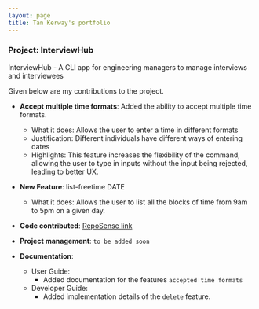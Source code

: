 ```yaml
---
layout: page
title: Tan Kerway's portfolio
---
```


### Project: InterviewHub

InterviewHub - A CLI app for engineering managers to manage interviews and interviewees

Given below are my contributions to the project.

* **Accept multiple time formats**: Added the ability to accept multiple time formats.
    * What it does: Allows the user to enter a time in different formats
    * Justification: Different individuals have different ways of entering dates
    * Highlights: This feature increases the flexibility of the command,
      allowing the user to type in inputs without the input being rejected, leading to better UX.
* **New Feature**: list-freetime DATE
  * What it does: Allows the user to list all the blocks of time from 9am to 5pm on a given day. 

* **Code contributed**: [RepoSense link]()

* **Project management**: `to be added soon`

* **Documentation**:
    * User Guide:
        * Added documentation for the features `accepted time formats`
  * Developer Guide:
      * Added implementation details of the `delete` feature.
